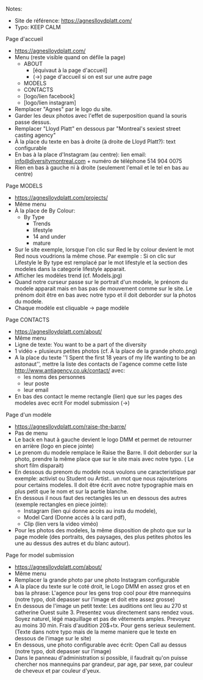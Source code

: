 Notes:
- Site de référence: https://agneslloydplatt.com/
- Typo: KEEP CALM

Page d'accueil
- https://agneslloydplatt.com/
- Menu (reste visible quand on défile la page)
  - ABOUT
    - [équivaut à la page d'accueil]
    - (->) page d'accueil si on est sur une autre page 
  - MODELS
  - CONTACTS
  - [logo/lien facebook]
  - [logo/lien instagram]
- Remplacer "Agnes" par le logo du site.
- Garder les deux photos avec l'effet de superposition quand la souris passe dessus.
- Remplacer "Lloyd Platt" en dessous par "Montreal's sexiest street casting agency"
- À la place du texte en bas à droite (à droite de Lloyd Platt?): text configurable
- En bas à la place d'Instagram (au centre): lien email: info@diversitymontreal.com + numéro de téléphone 514 904 0075
- Rien en bas à gauche ni à droite (seulement l'email et le tel en bas au centre)

Page MODELS
- https://agneslloydplatt.com/projects/
- Même menu
- À la place de By Colour:
  - By Type
    - Trends
    - lifestyle
    - 14 and under
    - mature 
- Sur le site exemple, lorsque l'on clic sur Red le by colour devient le mot Red nous voudrions la même chose. 
  Par exemple : Si on clic sur Lifestyle le By type est remplacé par le mot lifestyle et la section des modeles 
  dans la categorie lifestyle apparait.
- Afficher les modèles trend (cf. Models.jpg)
- Quand notre curseur passe sur le portrait d'un modele, le prénom du modele apparait mais en bas pas de mouvement 
  comme sur le site. Le prénom doit être en bas avec notre typo et il doit deborder sur la photos du modele.
- Chaque modèle est cliquable -> page modèle

Page CONTACTS
- https://agneslloydplatt.com/about/
- Même menu
- Ligne de texte: You want to be a part of the diversity
- 1 vidéo + plusieurs petites photos (cf. À la place de la grande photo.png)
- A la place du texte ''I Spent the first 18 years of my life wanting to be an astonaut'', mettre la
  liste des contacts de l'agence comme cette liste http://www.antiagency.co.uk/contact/ avec:
  - les noms des personnes
  - leur poste
  - leur email
- En bas des contact le meme rectangle (lien) que sur les pages des modeles avec ecrit For model submission (->)

Page d'un modèle
- https://agneslloydplatt.com/raise-the-barre/
- Pas de menu
- Le back en haut à gauche devient le logo DMM et permet de retourner en arrière (logo en piece jointe)
- Le prenom du modele remplace le Raise the Barre. 
  Il doit deborder sur la photo, prendre la même place que sur le site mais avec notre typo. ( Le short film disparait)
- En dessous du prenom du modele nous voulons une caracteristique par exemple: 
  activist ou Student ou Artist.. un mot que nous rajouterions pour certains modeles. 
  Il doit être écrit avec notre typographie mais en plus petit que le nom et sur la partie blanche.
- En dessous il nous faut des rectangles les un en dessous des autres (exemple rectangles en piece jointe): 
  - Instagram (lien qui donne accès au insta du modele), 
  - Model Card (Donne accès à la card pdf), 
  - Clip (lien vers la video viméo)
- Pour les photos des modeles, la même disposition de photo que sur la page modele 
  (des portraits, des paysages, des plus petites photos les une au dessus des autres et du blanc autour).

Page for model submission
- https://agneslloydplatt.com/about/
- Même menu
- Remplacer la grande photo par une photo Instagram configurable
- A la place du texte sur le coté droit, le Logo DMM en assez gros et en bas la phrase: 
  L'agence pour les gens trop cool pour être mannequins 
  (notre typo, doit depasser sur l'image et doit etre assez grosse)
- En dessous de l'image un petit texte: 
  Les auditions ont lieu au 270 st catherine Ouest suite 3. 
  Presentez vous directement sans rendez vous. 
  Soyez naturel, légé maquillage et pas de vêtements amples. 
  Prevoyez au moins 30 min. Frais d'audition 20$+tx. 
  Pour gens serieux seulement. 
  (Texte dans notre typo mais de la meme maniere que le texte en dessous de l'image sur le site)
- En dessous, une photo configurable avec écrit: Open Call au dessus (notre typo, doit depasser sur l'image)
- Dans le panneau d'administration si possible, il faudrait qu'on puisse chercher nos mannequins 
  par grandeur, par age, par sexe, par couleur de cheveux et par couleur d'yeux.
